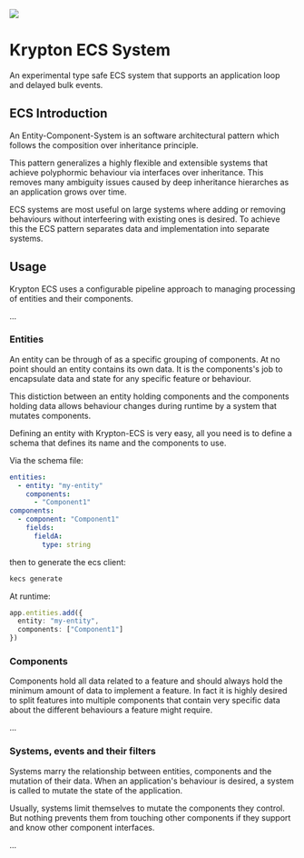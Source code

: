 ![](https://github.com/DeveloperMetal/krypton-ecs/workflows/tests/badge.svg?branch=develop)

# Krypton ECS System

An experimental type safe ECS system that supports an application loop and delayed bulk events.

## ECS Introduction

An Entity-Component-System is an software architectural pattern which follows the composition over inheritance principle.

This pattern generalizes a highly flexible and extensible systems that achieve polyphormic behaviour via interfaces over inheritance. This removes many ambiguity issues caused by deep inheritance hierarches as an application grows over time.

ECS systems are most useful on large systems where adding or removing behaviours without interfeering with existing ones is desired. To achieve this the ECS pattern separates data and implementation into separate systems.

## Usage

Krypton ECS uses a configurable pipeline approach to managing processing of entities and their components.

...

### Entities

An entity can be through of as a specific grouping of components.
At no point should an entity contains its own data. It is the components's job to encapsulate data and state for any specific feature or behaviour.

This distiction between an entity holding components and the components holding data allows behaviour changes during runtime by a system that mutates components.

Defining an entity with Krypton-ECS is very easy, all you need is to define a schema that defines its name and the components to use.

Via the schema file:

```yml
entities:
  - entity: "my-entity"
    components:
      - "Component1"
components:
  - component: "Component1"
    fields:
      fieldA:
        type: string
```

then to generate the ecs client:
```bash
kecs generate
```

At runtime:
```typescript
app.entities.add({
  entity: "my-entity",
  components: ["Component1"]
})
```

### Components

Components hold all data related to a feature and should always hold the minimum amount of data to implement a feature. In fact it is highly desired to split features into multiple components that contain very specific data about the different behaviours a feature might require.

...

### Systems, events and their filters

Systems marry the relationship between entities, components and the mutation of their data. When an application's behaviour is desired, a system is called to mutate the state of the application.

Usually, systems limit themselves to mutate the components they control. But nothing prevents them from touching other components if they support and know other component interfaces.

...